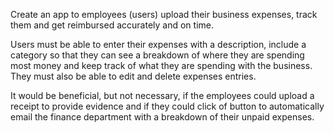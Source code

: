 Create an app to employees (users) upload their business expenses, track them and get reimbursed accurately and on time.

Users must be able to enter their expenses with a description, include a category so that they can see a breakdown of where they are spending most money and keep track of what they are spending with the business.
They must also be able to edit and delete expenses entries.

It would be beneficial, but not necessary, if the employees could upload a receipt to provide evidence and if they could click of button to automatically email the finance department with a breakdown of their unpaid expenses.
